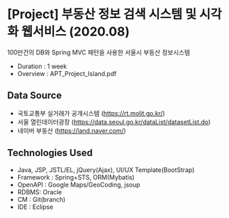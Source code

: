 # [Project] 부동산 정보 검색 시스템 및 시각화 웹서비스 (2020.08)   
100만건의 DB와 Spring MVC 패턴을 사용한 서울시 부동산 정보시스템   
- Duration : 1 week   
- Overview : APT_Project_Island.pdf
   
## Data Source   
- 국토교통부 실거래가 공개시스템 (https://rt.molit.go.kr/)   
- 서울 열린데이터광장 (https://data.seoul.go.kr/dataList/datasetList.do)   
- 네이버 부동산 (https://land.naver.com/)   
   
## Technologies Used   
- Java, JSP, JSTL/EL, jQuery(Ajax), UI/UX Template(BootStrap)   
- Framework : Spring+STS, ORM(Mybatis)   
- OpenAPI : Google Maps/GeoCoding, jsoup   
- RDBMS: Oracle   
- CM : Git(branch)   
- IDE : Eclipse   
